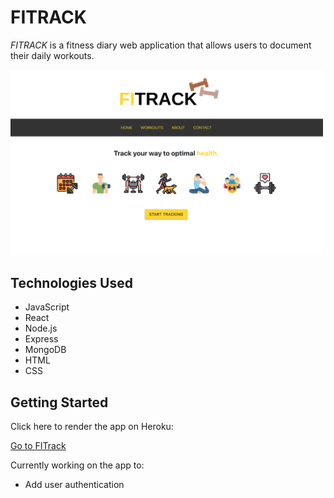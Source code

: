 # FITRACK

*FITRACK* is a fitness diary web application that allows users to document their daily workouts.  

<img src="public/fit-homepage.png" width="500">

## Technologies Used

- JavaScript
- React
- Node.js
- Express
- MongoDB
- HTML
- CSS

## Getting Started

Click here to render the app on Heroku:

[Go to FITrack](https://fitrk.herokuapp.com)


Currently working on the app to:

- Add user authentication


